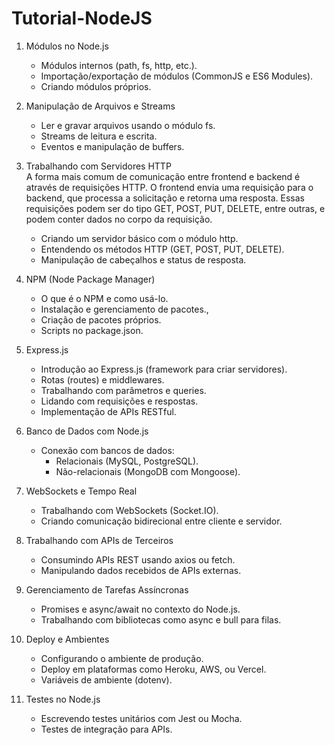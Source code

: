 # Tutorial-NodeJS

1. Módulos no Node.js
   - Módulos internos (path, fs, http, etc.).
   - Importação/exportação de módulos (CommonJS e ES6 Modules).
   - Criando módulos próprios.
  
2. Manipulação de Arquivos e Streams
   - Ler e gravar arquivos usando o módulo fs.
   - Streams de leitura e escrita.
   - Eventos e manipulação de buffers.
  
3. Trabalhando com Servidores HTTP\
   A forma mais comum de comunicação entre frontend e backend é através de requisições HTTP. O frontend envia uma requisição para o backend, que processa a solicitação e retorna uma resposta. Essas requisições podem ser do tipo GET, POST, PUT, DELETE, entre outras, e podem conter dados no corpo da requisição.
   - Criando um servidor básico com o módulo http.
   - Entendendo os métodos HTTP (GET, POST, PUT, DELETE).
   - Manipulação de cabeçalhos e status de resposta.
  
5. NPM (Node Package Manager)
   - O que é o NPM e como usá-lo.
   - Instalação e gerenciamento de pacotes.,
   - Criação de pacotes próprios.
   - Scripts no package.json.

6. Express.js
   - Introdução ao Express.js (framework para criar servidores).
   - Rotas (routes) e middlewares.
   - Trabalhando com parâmetros e queries.
   - Lidando com requisições e respostas.
   - Implementação de APIs RESTful.
  
7. Banco de Dados com Node.js
   - Conexão com bancos de dados:
     * Relacionais (MySQL, PostgreSQL).
     * Não-relacionais (MongoDB com Mongoose).
    
8. WebSockets e Tempo Real
   - Trabalhando com WebSockets (Socket.IO).
   - Criando comunicação bidirecional entre cliente e servidor.
  
9. Trabalhando com APIs de Terceiros
   - Consumindo APIs REST usando axios ou fetch.
   - Manipulando dados recebidos de APIs externas.
  
10. Gerenciamento de Tarefas Assíncronas
    - Promises e async/await no contexto do Node.js.
    - Trabalhando com bibliotecas como async e bull para filas.
  
11. Deploy e Ambientes
    - Configurando o ambiente de produção.
    - Deploy em plataformas como Heroku, AWS, ou Vercel.
    - Variáveis de ambiente (dotenv).
   
12. Testes no Node.js
    - Escrevendo testes unitários com Jest ou Mocha.
    - Testes de integração para APIs.










